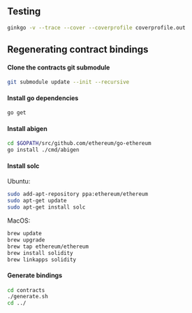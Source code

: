 ## Testing

```sh
ginkgo -v --trace --cover --coverprofile coverprofile.out
```

## Regenerating contract bindings

#### Clone the contracts git submodule

```sh
git submodule update --init --recursive
```

#### Install go dependencies

```sh
go get
```

#### Install abigen

```sh
cd $GOPATH/src/github.com/ethereum/go-ethereum
go install ./cmd/abigen
```

#### Install solc

Ubuntu:

```sh
sudo add-apt-repository ppa:ethereum/ethereum
sudo apt-get update
sudo apt-get install solc
```

MacOS:

```sh
brew update
brew upgrade
brew tap ethereum/ethereum
brew install solidity
brew linkapps solidity
```

#### Generate bindings

```sh
cd contracts
./generate.sh
cd ../
```